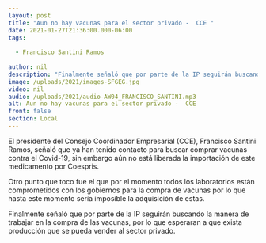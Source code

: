 ```yaml
---
layout: post
title: "Aun no hay vacunas para el sector privado -  CCE "
date: 2021-01-27T21:36:00.000-06:00
tags:
  
  - Francisco Santini Ramos
  
author: nil
description: "Finalmente señaló que por parte de la IP seguirán buscando la manera de trabajar en la compra de las vacunas"
image: /uploads/2021/images-SFGEG.jpg
video: nil
audio: /uploads/2021/audio-AW04_FRANCISCO_SANTINI.mp3
alt: Aun no hay vacunas para el sector privado -  CCE 
front: false
section: Local
---
```


El presidente del Consejo Coordinador Empresarial (CCE), Francisco Santini Ramos, señaló que ya han tenido contacto para  buscar comprar vacunas contra el Covid-19, sin embargo aún no está liberada la importación de este medicamento por Coespris.

Otro punto que toco fue el que por el momento todos los laboratorios están comprometidos con los gobiernos para la compra de vacunas por lo que hasta este momento sería imposible la 
adquisición de estas.

Finalmente señaló que por parte de la IP seguirán buscando la manera de trabajar en la compra de las vacunas, por lo que esperaran a que exista producción que se pueda vender al sector privado.